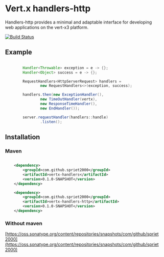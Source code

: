 # Vert.x handlers-http

Handlers-http provides a minimal and adaptable interface for developing web applications on the vert-x3 platform.

[![Build Status](https://travis-ci.org/spriet2000/vertx-handlers-http.svg?branch=master)](https://travis-ci.org/spriet2000/vertx-handlers-http)

## Example

```java 

        Handler<Throwable> exception = e -> {};
        Handler<Object> success = e -> {};

        RequestHandlers<HttpServerRequest> handlers =
                new RequestHandlers<>(exception, success);

        handlers.then(new ExceptionHandler(),
                new TimeOutHandler(vertx),
                new ResponseTimeHandler(),
                new EndHandler());

        server.requestHandler(handlers::handle)
                .listen();

```

## Installation

### Maven

```xml

    <dependency>
        <groupId>com.github.spriet2000</groupId>
        <artifactId>vertx-handlers</artifactId>
        <version>0.1.0-SNAPSHOT</version>
    </dependency>

    <dependency>
        <groupId>com.github.spriet2000</groupId>
        <artifactId>vertx-handlers-http</artifactId>
        <version>0.1.0-SNAPSHOT</version>
    </dependency>

```

### Without maven

[https://oss.sonatype.org/content/repositories/snapshots/com/github/spriet2000](https://oss.sonatype.org/content/repositories/snapshots/com/github/spriet2000)
